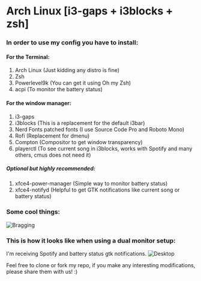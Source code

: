 # Arch Linux [i3-gaps + i3blocks + zsh]

### In order to use my config you have to install:

#### For the Terminal:
1. Arch Linux (Just kidding any distro is fine)
2. Zsh
3. Powerlevel9k (You can get it using Oh my Zsh)
4. acpi (To monitor the battery status)

#### For the window manager:
1. i3-gaps
2. i3blocks (This is a replacement for the default i3bar)
3. Nerd Fonts patched fonts (I use Source Code Pro and Roboto Mono)
4. Rofi (Replacement for dmenu)
6. Compton (Compositor to get window transparency)
7. playerctl (To see current song in i3blocks, works with Spotify and many others, cmus does not need it)

##### Optional but highly recommended:
1. xfce4-power-manager (Simple way to monitor battery status)
2. xfce4-notifyd (Helpful to get GTK notifications like current song or battery status)

### Some cool things:
![Bragging](https://github.com/da-edra/dotfiles/blob/master/.bragging.jpg)

### This is how it looks like when using a dual monitor setup:
I'm receiving Spotify and battery status gtk notifications.
![Desktop](https://github.com/da-edra/dotfiles/blob/master/.desktop.png)

Feel free to clone or fork my repo, if you make any interesting modifications, please share them with us! :)
